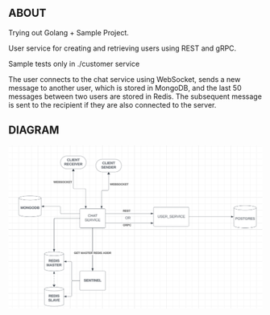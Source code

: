 ## ABOUT

Trying out Golang + Sample Project.

User service for creating and retrieving users using REST and gRPC.

Sample tests only in ./customer service

The user connects to the chat service using WebSocket, sends a new message to another user, which is stored in MongoDB, and the last 50 messages between two users are stored in Redis.
The subsequent message is sent to the recipient if they are also connected to the server.

## DIAGRAM
![Alt text](./doc/diagram.png?raw=true "High level diagram")
